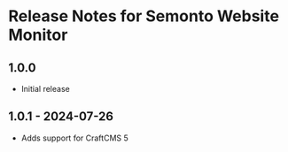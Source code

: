 # Release Notes for Semonto Website Monitor

## 1.0.0
- Initial release

## 1.0.1 - 2024-07-26
- Adds support for CraftCMS 5
